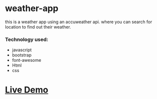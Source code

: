 # weather-app

this is a weather app using an accuweather api. where you can search for location to find out their weather.

### Technology used:

- javascript
- bootstrap
- font-awesome
- Html
- css

# [Live Demo](https://faysalshuvo.github.io/weather-app/ "todo-list")
